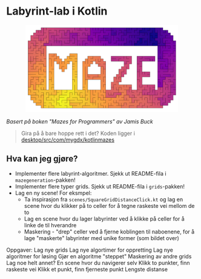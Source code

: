 # Labyrint-lab i Kotlin

<p align="center">
<img alt="masked.png" src="assets/masked.png" width="80%"/>
</p>

*Basert på boken "Mazes for Programmers" av Jamis Buck*

> Gira på å bare hoppe rett i det? Koden ligger
> i [desktop/src/com/mygdx/kotlinmazes](desktop/src/com/mygdx/kotlinmazes/scenes/BinaryTreeAnimated.kt)

## Hva kan jeg gjøre?

- Implementer flere labyrint-algoritmer. Sjekk ut README-fila i `mazegeneration`-pakken!
- Implementer flere typer grids. Sjekk ut README-fila i `grids`-pakken!
- Lag en ny scene! For eksmpel:
    - Ta inspirasjon fra `scenes/SquareGridDistanceClick.kt` og lag en scene hvor du klikker på to celler for å tegne
      raskeste vei mellom de to
    - Lag en scene hvor du lager labyrinter ved å klikke på celler for å linke de til hverandre
    - Maskering - "drep" celler ved å fjerne koblingen til naboenene, for å lage "maskerte" labyrinter med unike
      former (som bildet over)

Oppgaver:
Lag nye grids
Lag nye algortimer for oppretting
Lag nye algoritmer for løsing
Gjør en algoritme "steppet"
Maskering av andre grids
Lag noe helt annet?
En scene hvor du navigerer selv
Klikk to punkter, finn raskeste vei
Klikk et punkt, finn fjerneste punkt
Lengste distanse
